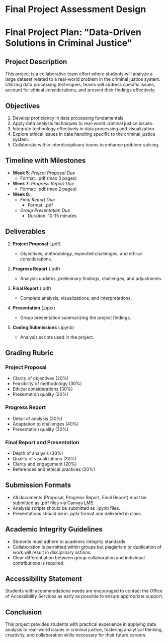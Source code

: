 Final Project Assessment Design
===============================

# Final Project Plan: "Data-Driven Solutions in Criminal Justice"

## Project Description
This project is a collaborative team effort where students will analyze a large dataset related to a real-world problem in the criminal justice system. Utilizing data processing techniques, teams will address specific issues, account for ethical considerations, and present their findings effectively.

## Objectives
1. Develop proficiency in data processing fundamentals.
2. Apply data analysis techniques to real-world criminal justice issues.
3. Integrate technology effectively in data processing and visualization.
4. Explore ethical issues in data handling specific to the criminal justice system.
5. Collaborate within interdisciplinary teams to enhance problem-solving.

## Timeline with Milestones
- **Week 5**: *Project Proposal Due*
  - Format: .pdf (max 3 pages)
- **Week 7**: *Progress Report Due*
  - Format: .pdf (max 2 pages)
- **Week 8**: 
  - *Final Report Due*
    - Format: .pdf
  - *Group Presentation Due*
    - Duration: 10-15 minutes 

## Deliverables
1. **Project Proposal** (.pdf)
   - Objectives, methodology, expected challenges, and ethical considerations.
   
2. **Progress Report** (.pdf)
   - Analysis updates, preliminary findings, challenges, and adjustments.

3. **Final Report** (.pdf)
   - Complete analysis, visualizations, and interpretations.

4. **Presentation** (.pptx)
   - Group presentation summarizing the project findings.

5. **Coding Submissions** (.ipynb)
   - Analysis scripts used in the project.

## Grading Rubric
### Project Proposal
- Clarity of objectives (20%)
- Feasibility of methodology (30%)
- Ethical considerations (30%)
- Presentation quality (20%)

### Progress Report
- Detail of analysis (30%)
- Adaptation to challenges (40%)
- Presentation quality (30%)

### Final Report and Presentation
- Depth of analysis (30%)
- Quality of visualizations (30%)
- Clarity and engagement (20%)
- References and ethical practices (20%)

## Submission Formats
- All documents (Proposal, Progress Report, Final Report) must be submitted as .pdf files via Canvas LMS.
- Analysis scripts should be submitted as .ipynb files.
- Presentations should be in .pptx format and delivered in class.

## Academic Integrity Guidelines
- Students must adhere to academic integrity standards.
- Collaboration is permitted within groups but plagiarism or duplication of work will result in disciplinary actions.
- Clear differentiation between group collaboration and individual contributions is required.

## Accessibility Statement
Students with accommodations needs are encouraged to contact the Office of Accessibility Services as early as possible to ensure appropriate support.

## Conclusion
This project provides students with practical experience in applying data analysis to real-world issues in criminal justice, fostering analytical thinking, creativity, and collaboration skills necessary for their future careers.